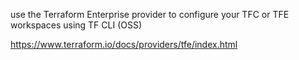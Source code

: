 use the Terraform Enterprise provider to configure your TFC or TFE workspaces using TF CLI (OSS)

https://www.terraform.io/docs/providers/tfe/index.html

